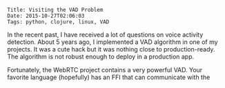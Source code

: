     Title: Visiting the VAD Problem
    Date: 2015-10-27T02:06:03
    Tags: python, clojure, linux, VAD

In the recent past, I have received a lot of questions on voice activity detection.
About 5 years ago, I implemented a VAD algorithm in one of my projects.
It was a cute hack but it was nothing close to production-ready. The algorithm
is not robust enough to deploy in a production app.

Fortunately, the WebRTC project contains a very powerful VAD. Your favorite
language (hopefully) has an FFI that can communicate with the

<!-- more -->
